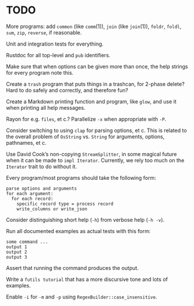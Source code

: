 # TODO

More programs: add `common` (like `comm`(1)), `join` (like `join`(1)), `foldr`,
`foldl`, `sum`, `zip`, `reverse`, if reasonable.

Unit and integration tests for everything.

Rustdoc for all top-level and `pub` identifiers.

Make sure that when options can be given more than once, the help strings for
every program note this.

Create a `trash` program that puts things in a trashcan, for 2-phase delete?
Hard to do safely and correctly, and therefore fun?

Create a Markdown printing function and program, like `glow`, and use it when
printing all help messages.

Rayon for e.g. `files`, et c.? Parallelize `-x` when appropriate with `-P`.

Consider switching to using `clap` for parsing options, et c. This is related to
the overall problem of `OsString` vs. `String` for arguments, options,
pathnames, et c.

Use David Cook’s non-copying `StreamSplitter`, in some magical future when it
can be made to `impl Iterator`. Currently, we rely too much on the `Iterator`
trait to do without it.

Every program/most programs should take the following form:

```
parse options and arguments
for each argument:
  for each record:
    specific record type = process record
    write_columns or write_json
```

Consider distinguishing short help (`-h`) from verbose help (`-h -v`).

Run all documented examples as actual tests with this form:

```
some command ...
output 1
output 2
output 3
```

Assert that running the command produces the output.

Write a `futils tutorial` that has a more discursive tone and lots of examples.

Enable `-i` for `-m` and `-p` using `RegexBuilder::case_insensitive`.
